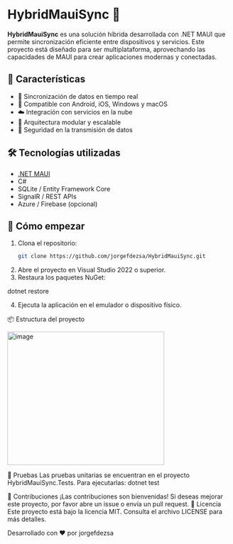 # HybridMauiSync 🚀

**HybridMauiSync** es una solución híbrida desarrollada con .NET MAUI que permite sincronización eficiente entre dispositivos y servicios. Este proyecto está diseñado para ser multiplataforma, aprovechando las capacidades de MAUI para crear aplicaciones modernas y conectadas.

## 🧩 Características

- 🔄 Sincronización de datos en tiempo real
- 📱 Compatible con Android, iOS, Windows y macOS
- ☁️ Integración con servicios en la nube
- 🧠 Arquitectura modular y escalable
- 🔐 Seguridad en la transmisión de datos

## 🛠️ Tecnologías utilizadas

- [.NET MAUI](https://learn.microsoft.com/dotnet/maui/)
- C#
- SQLite / Entity Framework Core
- SignalR / REST APIs
- Azure / Firebase (opcional)

## 🚀 Cómo empezar

1. Clona el repositorio:
   ```bash
   git clone https://github.com/jorgefdezsa/HybridMauiSync.git

2. Abre el proyecto en Visual Studio 2022 o superior.
3. Restaura los paquetes NuGet:

dotnet restore

4. Ejecuta la aplicación en el emulador o dispositivo físico.

📦 Estructura del proyecto


<img width="353" height="300" alt="image" src="https://github.com/user-attachments/assets/b092bb92-df44-4eba-be1f-e13423cbb5c8" />



🧪 Pruebas
Las pruebas unitarias se encuentran en el proyecto HybridMauiSync.Tests. Para ejecutarlas:
dotnet test


🤝 Contribuciones
¡Las contribuciones son bienvenidas! Si deseas mejorar este proyecto, por favor abre un issue o envía un pull request.
📄 Licencia
Este proyecto está bajo la licencia MIT. Consulta el archivo LICENSE para más detalles.

Desarrollado con ❤️ por jorgefdezsa
